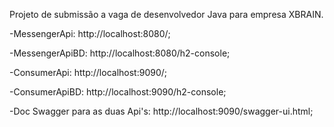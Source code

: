 Projeto de submissão a vaga de desenvolvedor Java para empresa XBRAIN.




-MessengerApi: http://localhost:8080/;

-MessengerApiBD: http://localhost:8080/h2-console;

-ConsumerApi: http://localhost:9090/;

-ConsumerApiBD: http://localhost:9090/h2-console;


-Doc Swagger para as duas Api's: http://localhost:9090/swagger-ui.html;

